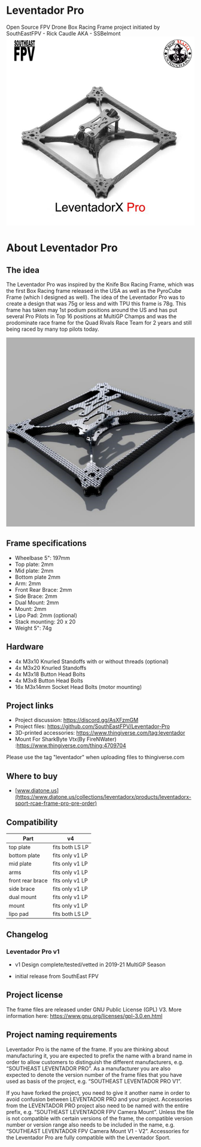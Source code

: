# Leventador Pro
Open Source FPV Drone Box Racing Frame project initiated by SouthEastFPV - Rick Caudle AKA - SSBelmont
<img src="https://github.com/SouthEastFPV/Leventador-Pro/blob/main/Images/LP_V1.png?raw=true" width="800">

# About Leventador Pro
## The idea
The Leventador Pro was inspired by the Knife Box Racing Frame, which was the first Box Racing frame released in the USA as well as the PyroCube Frame (which I designed as well).  The idea of the Leventador Pro was to create a design that was 75g or less and with TPU this frame is 78g. This frame has taken may 1st podium positions around the US and has put several Pro Pilots in Top 16 positions at MultiGP Champs and was the prodominate race frame for the Quad Rivals Race Team for 2 years and still being raced by many top pilots today.

<img src="https://github.com/SouthEastFPV/Leventador-Pro/blob/main/Images/LP_v4_Assembly.jpg?raw=true" width="800">

## Frame specifications
* Wheelbase 5": 197mm
* Top plate: 2mm
* Mid plate: 2mm 
* Bottom plate 2mm
* Arm: 2mm
* Front Rear Brace: 2mm
* Side Brace: 2mm
* Dual Mount: 2mm
* Mount: 2mm
* Lipo Pad: 2mm (optional)
* Stack mounting:  20 x 20
* Weight 5": 74g

## Hardware
* 4x M3x10 Knurled Standoffs with or without threads (optional)
* 4x M3x20 Knurled Standoffs 
* 4x M3x18 Button Head Bolts
* 4x M3x8 Button Head Bolts
* 16x M3x14mm Socket Head Bolts (motor mounting)

## Project links
* Project discussion: https://discord.gg/AsXFzmGM 
* Project files: https://github.com/SouthEastFPV/Leventador-Pro
* 3D-printed accessories: https://www.thingiverse.com/tag:leventador
* Mount For SharkByte Vtx(By FireNWater) :https://www.thingiverse.com/thing:4709704

Please use the tag "leventador" when uploading files to thingiverse.com

## Where to buy
* [www.diatone.us](https://www.diatone.us/collections/leventadorx/products/leventadorx-sport-rcae-frame-pro-pre-order)

## Compatibility

| Part             |              v4|    
| ---------------  | -------------  |
| top plate        |fits both LS LP |         
| bottom plate     |fits only v1 LP |   
| mid plate        |fits only v1 LP |              
| arms             |fits only v1 LP |                 
| front rear brace |fits only v1 LP |                
| side brace       |fits only v1 LP |              
| dual mount       |fits only v1 LP |            
| mount            |fits only v1 LP |
| lipo pad         |fits both LS LP | 


## Changelog
### Leventador Pro v1
* v1 Design complete/tested/vetted in 2019-21 MultiGP Season

* initial release from SouthEast FPV

## Project license
The frame files are released under GNU Public License (GPL) V3. More information here: https://www.gnu.org/licenses/gpl-3.0.en.html 

## Project naming requirements
Leventador Pro is the name of the frame.  If you are thinking about manufacturing it, you are expected to prefix the name with a brand name in order to allow customers to distinguish the different manufacturers, e.g. “SOUTHEAST LEVENTADOR PRO”. As a manufacturer you are also expected to denote the version number of the frame files that you have used as basis of the project, e.g. “SOUTHEAST LEVENTADOR PRO V1”. 

If you have forked the project, you need to give it another name in order to avoid confusion between LEVENTADOR PRO and your project.
Accessories from the LEVENTADOR PRO project also need to be named with the entire prefix, e.g. “SOUTHEAST LEVENTADOR FPV Camera Mount”. Unless the file is not compatible with certain versions of the frame, the compatible version number or version range also needs to be included in the name, e.g. “SOUTHEAST LEVENTADOR FPV Camera Mount V1 - V2”.  Accessories for the Leventador Pro are fully compatible with the Leventador Sport.





